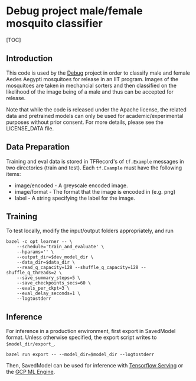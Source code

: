 # Debug project male/female mosquito classifier

[TOC]

## Introduction

This code is used by the [Debug](https://www.debug.com) project in order to classify male and female Aedes Aegypti mosquitoes for release in an IIT program. Images of the mosquitoes are taken in mechancial sorters and then classified on the likelihood of the image being of a male and thus can be accepted for release.

Note that while the code is released under the Apache license, the related data and pretrained models can only be used for academic/experimental purposes without prior consent. For more details, please see the LICENSE_DATA file.

## Data Preparation
Training and eval data is stored in TFRecord's of `tf.Example` messages in two
directories (train and test). Each `tf.Example` must have the following items:

  *  image/encoded - A greyscale encoded image.
  *  image/format - The format that the image is encoded in (e.g. png)
  *  label - A string specifying the label for the image.


## Training

To test locally, modify the input/output folders appropriately, and run

```shell
bazel -c opt learner -- \
    --schedule='train_and_evaluate' \
    --hparams='' \
    --output_dir=$dev_model_dir \
    --data_dir=$data_dir \
    --read_q_capacity=128 --shuffle_q_capacity=128 --shuffle_q_threads=2 \
    --save_summary_steps=5 \
    --save_checkpoints_secs=60 \
    --evals_per_ckpt=3 \
    --eval_delay_seconds=1 \
    --logtostderr
```

## Inference
For inference in a production environment, first export in SavedModel format. Unless
otherwise specified, the export script writes to `$model_dir/export_`.

```shell
bazel run export -- --model_dir=$model_dir --logtostderr
```

Then, SavedModel can be used for inference with [Tensorflow Serving](https://www.tensorflow.org/tfx/guide/serving) or the [GCP ML Engine](https://cloud.google.com/ml-engine/docs/deploying-models).
